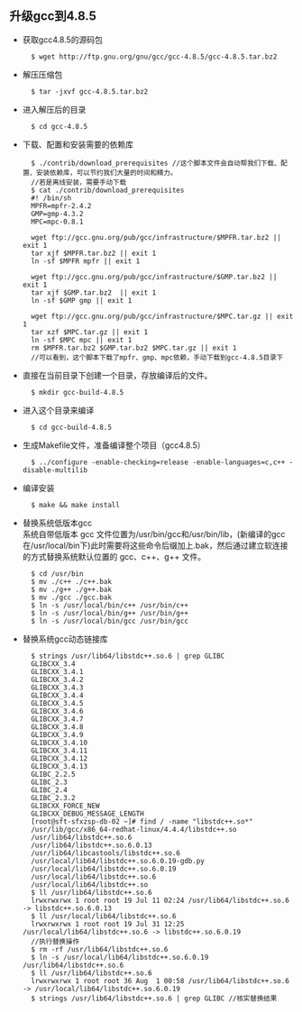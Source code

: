 ## 升级gcc到4.8.5
- 获取gcc4.8.5的源码包

		$ wget http://ftp.gnu.org/gnu/gcc/gcc-4.8.5/gcc-4.8.5.tar.bz2
- 解压压缩包

		$ tar -jxvf gcc-4.8.5.tar.bz2
- 进入解压后的目录

		$ cd gcc-4.8.5
- 下载、配置和安装需要的依赖库
	
    	$ ./contrib/download_prerequisites //这个脚本文件会自动帮我们下载、配置、安装依赖库，可以节约我们大量的时间和精力。
        //若是离线安装，需要手动下载
        $ cat ./contrib/download_prerequisites
        #! /bin/sh
        MPFR=mpfr-2.4.2
        GMP=gmp-4.3.2
        MPC=mpc-0.8.1

        wget ftp://gcc.gnu.org/pub/gcc/infrastructure/$MPFR.tar.bz2 || exit 1
        tar xjf $MPFR.tar.bz2 || exit 1
        ln -sf $MPFR mpfr || exit 1

        wget ftp://gcc.gnu.org/pub/gcc/infrastructure/$GMP.tar.bz2 || exit 1
        tar xjf $GMP.tar.bz2  || exit 1
        ln -sf $GMP gmp || exit 1

        wget ftp://gcc.gnu.org/pub/gcc/infrastructure/$MPC.tar.gz || exit 1
        tar xzf $MPC.tar.gz || exit 1
        ln -sf $MPC mpc || exit 1
        rm $MPFR.tar.bz2 $GMP.tar.bz2 $MPC.tar.gz || exit 1
        //可以看到，这个脚本下载了mpfr、gmp、mpc依赖，手动下载到gcc-4.8.5目录下

- 直接在当前目录下创建一个目录，存放编译后的文件。
	
    	$ mkdir gcc-build-4.8.5
- 进入这个目录来编译

		$ cd gcc-build-4.8.5
- 生成Makefile文件，准备编译整个项目（gcc4.8.5）

		$ ../configure -enable-checking=release -enable-languages=c,c++ -disable-multilib
- 编译安装

		$ make && make install
- 替换系统低版本gcc  
系统自带低版本 gcc 文件位置为/usr/bin/gcc和/usr/bin/lib，(新编译的gcc在/usr/local/bin下)此时需要将这些命令后缀加上.bak，然后通过建立软连接的方式替换系统默认位置的 gcc、c++、g++ 文件。

		$ cd /usr/bin
		$ mv ./c++ ./c++.bak
		$ mv ./g++ ./g++.bak
		$ mv ./gcc ./gcc.bak
		$ ln -s /usr/local/bin/c++ /usr/bin/c++
		$ ln -s /usr/local/bin/g++ /usr/bin/g++
		$ ln -s /usr/local/bin/gcc /usr/bin/gcc
- 替换系统gcc动态链接库

        $ strings /usr/lib64/libstdc++.so.6 | grep GLIBC
        GLIBCXX_3.4
        GLIBCXX_3.4.1
        GLIBCXX_3.4.2
        GLIBCXX_3.4.3
        GLIBCXX_3.4.4
        GLIBCXX_3.4.5
        GLIBCXX_3.4.6
        GLIBCXX_3.4.7
        GLIBCXX_3.4.8
        GLIBCXX_3.4.9
        GLIBCXX_3.4.10
        GLIBCXX_3.4.11
        GLIBCXX_3.4.12
        GLIBCXX_3.4.13
        GLIBC_2.2.5
        GLIBC_2.3
        GLIBC_2.4
        GLIBC_2.3.2
        GLIBCXX_FORCE_NEW
        GLIBCXX_DEBUG_MESSAGE_LENGTH
        [root@sft-sfxzsp-db-02 ~]# find / -name "libstdc++.so*"
        /usr/lib/gcc/x86_64-redhat-linux/4.4.4/libstdc++.so
        /usr/lib64/libstdc++.so.6
        /usr/lib64/libstdc++.so.6.0.13
        /usr/lib64/libcastools/libstdc++.so.6
        /usr/local/lib64/libstdc++.so.6.0.19-gdb.py
        /usr/local/lib64/libstdc++.so.6.0.19
        /usr/local/lib64/libstdc++.so.6
        /usr/local/lib64/libstdc++.so
        $ ll /usr/lib64/libstdc++.so.6
        lrwxrwxrwx 1 root root 19 Jul 11 02:24 /usr/lib64/libstdc++.so.6 -> libstdc++.so.6.0.13
        $ ll /usr/local/lib64/libstdc++.so.6
        lrwxrwxrwx 1 root root 19 Jul 31 12:25 /usr/local/lib64/libstdc++.so.6 -> libstdc++.so.6.0.19
        //执行替换操作
        $ rm -rf /usr/lib64/libstdc++.so.6
        $ ln -s /usr/local/lib64/libstdc++.so.6.0.19 /usr/lib64/libstdc++.so.6
        $ ll /usr/lib64/libstdc++.so.6
		lrwxrwxrwx 1 root root 36 Aug  1 00:58 /usr/lib64/libstdc++.so.6 -> /usr/local/lib64/libstdc++.so.6.0.19
        $ strings /usr/lib64/libstdc++.so.6 | grep GLIBC //核实替换结果


